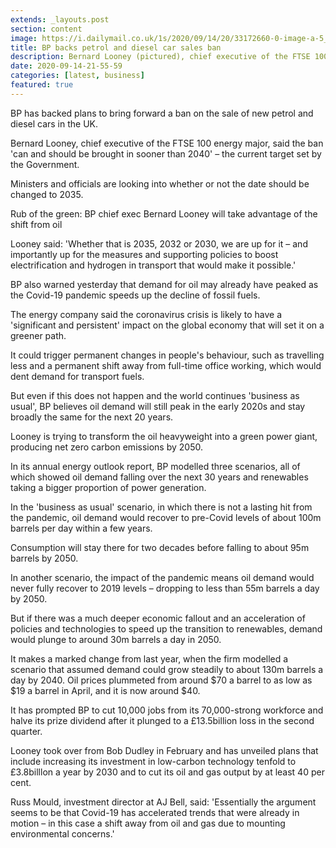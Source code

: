 ```yaml
---
extends: _layouts.post
section: content
image: https://i.dailymail.co.uk/1s/2020/09/14/20/33172660-0-image-a-5_1600113075741.jpg 
title: BP backs petrol and diesel car sales ban 
description: Bernard Looney (pictured), chief executive of the FTSE 100 energy major, said the ban can and should be brought in sooner than 2040 - the current target set by the Government. 
date: 2020-09-14-21-55-59 
categories: [latest, business] 
featured: true 
--- 
```

BP has backed plans to bring forward a ban on the sale of new petrol and diesel cars in the UK.

Bernard Looney, chief executive of the FTSE 100 energy major, said the ban 'can and should be brought in sooner than 2040' – the current target set by the Government.

Ministers and officials are looking into whether or not the date should be changed to 2035.

Rub of the green: BP chief exec Bernard Looney will take advantage of the shift from oil 

Looney said: 'Whether that is 2035, 2032 or 2030, we are up for it – and importantly up for the measures and supporting policies to boost electrification and hydrogen in transport that would make it possible.'

BP also warned yesterday that demand for oil may already have peaked as the Covid-19 pandemic speeds up the decline of fossil fuels.

The energy company said the coronavirus crisis is likely to have a 'significant and persistent' impact on the global economy that will set it on a greener path.

It could trigger permanent changes in people's behaviour, such as travelling less and a permanent shift away from full-time office working, which would dent demand for transport fuels. 

But even if this does not happen and the world continues 'business as usual', BP believes oil demand will still peak in the early 2020s and stay broadly the same for the next 20 years.

Looney is trying to transform the oil heavyweight into a green power giant, producing net zero carbon emissions by 2050.

In its annual energy outlook report, BP modelled three scenarios, all of which showed oil demand falling over the next 30 years and renewables taking a bigger proportion of power generation. 

In the 'business as usual' scenario, in which there is not a lasting hit from the pandemic, oil demand would recover to pre-Covid levels of about 100m barrels per day within a few years.

Consumption will stay there for two decades before falling to about 95m barrels by 2050.

In another scenario, the impact of the pandemic means oil demand would never fully recover to 2019 levels – dropping to less than 55m barrels a day by 2050.

But if there was a much deeper economic fallout and an acceleration of policies and technologies to speed up the transition to renewables, demand would plunge to around 30m barrels a day in 2050.

It makes a marked change from last year, when the firm modelled a scenario that assumed demand could grow steadily to about 130m barrels a day by 2040. Oil prices plummeted from around $70 a barrel to as low as $19 a barrel in April, and it is now around $40. 

It has prompted BP to cut 10,000 jobs from its 70,000-strong workforce and halve its prize dividend after it plunged to a £13.5billion loss in the second quarter.

Looney took over from Bob Dudley in February and has unveiled plans that include increasing its investment in low-carbon technology tenfold to £3.8billlon a year by 2030 and to cut its oil and gas output by at least 40 per cent.

Russ Mould, investment director at AJ Bell, said: 'Essentially the argument seems to be that Covid-19 has accelerated trends that were already in motion – in this case a shift away from oil and gas due to mounting environmental concerns.'

